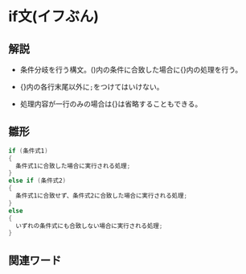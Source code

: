 # if文(イフぶん)  
## 解説  
* 条件分岐を行う構文。()内の条件に合致した場合に{}内の処理を行う。

* {}内の各行末尾以外に`;`をつけてはいけない。

* 処理内容が一行のみの場合は{}は省略することもできる。
## 雛形   
```C#
if (条件式1)
{
  条件式1に合致した場合に実行される処理;
}
else if (条件式2)
{
  条件式1に合致せず、条件式2に合致した場合に実行される処理;
}
else
{
  いずれの条件式にも合致しない場合に実行される処理;
}

```
## 関連ワード  
